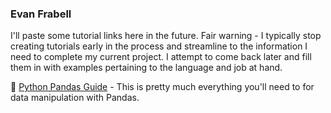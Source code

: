 ### Evan Frabell

I'll paste some tutorial links here in the future.  Fair warning - I typically stop creating tutorials early in the process and streamline to the information I need to complete my current project.  I attempt to come back later and fill them in with examples pertaining to the language and job at hand.

:panda_face: <a href="https://github.com/EvanFrabell/my-pandas-guide" target="_blank">Python Pandas Guide</a> - This is pretty much everything you'll need to for data manipulation with Pandas.


<!--
**EvanFrabell/EvanFrabell** is a ✨ _special_ ✨ repository because its `README.md` (this file) appears on your GitHub profile.

Here are some ideas to get you started:

- 🔭 I’m currently working on ...
- 🌱 I’m currently learning ...
- 👯 I’m looking to collaborate on ...
- 🤔 I’m looking for help with ...
- 💬 Ask me about ...
- 📫 How to reach me: ...
- 😄 Pronouns: ...
- ⚡ Fun fact: ...
-->
